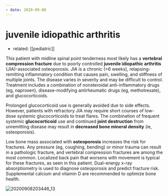 ```yaml
---
- date: 2020-09-08
---
```


# juvenile idiopathic arthritis

- related: [[pediatric]]

This patient with midline spinal point tenderness most likely has a **vertebral compression fracture** due to poorly controlled **juvenile idiopathic arthritis** (JIA)-associated osteoporosis.  JIA is a chronic (>6 weeks), relapsing-remitting inflammatory condition that causes pain, swelling, and stiffness of multiple joints.  The disease varies in severity and may be difficult to control.  Treatment includes a combination of nonsteroidal anti-inflammatory drugs (eg, naproxen), disease-modifying antirheumatic drugs (eg, methotrexate), and glucocorticoids.

Prolonged glucocorticoid use is generally avoided due to side effects.  However, patients with refractory JIA may require short courses of low-dose systemic glucocorticoids to treat flares.  The combination of frequent systemic **glucocorticoid** use and continued **joint destruction** from unremitting disease may result in **decreased bone mineral density** (ie, osteoporosis).

Low bone mass associated with **osteoporosis** increases the risk for fractures.  Any pressure (eg, coughing, bending) or minor trauma can result in a pathologic fracture, and vertebral compression fractures are among the most common.  Localized back pain that worsens with movement is typical for these fractures, as seen in this patient.  Dual-energy x-ray absorptiometry is used to diagnose osteoporosis and predict fracture risk.  Supplemental calcium and vitamin D are recommended to optimize bone health.

![20200908203446_13](https://photos.thisispiggy.com/file/wikiFiles/20200908203446_13.png)
